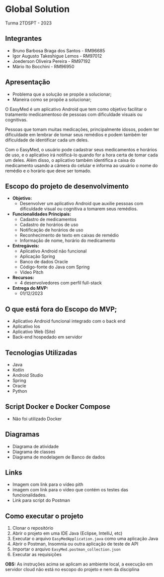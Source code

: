 # Global Solution
Turma 2TDSPT - 2023

## Integrantes
- Bruno Barbosa Braga dos Santos - RM96685
- Igor Augusto Takeshigue Lemos - RM97012
- Joederson Oliveira Pereira - RM97192
- Mário Ito Bocchini - RM96950

## Apresentação
- Problema que a solução se propõe a solucionar;
- Maneira como se propõe a solucionar;

O EasyMed é um aplicativo Android que tem como objetivo facilitar o tratamento medicamentoso de pessoas com dificuldade 
visuais ou cognitivas.

Pessoas que tomam muitas medicações, principalmente idosos, podem ter dificuldade em lembrar de tomar seus remédios e 
podem também ter dificuldade de identificar cada um deles.

Com o EasyMed, o usuário pode cadastrar seus medicamentos e horários de uso, e o aplicativo irá notificá-lo quando for 
a hora certa de tomar cada um deles. Além disso, o aplicativo também identifica a caixa do medicamento usando a câmera 
do celular e informa ao usuário o nome do remédio e o horário que deve ser tomado.

 ## Escopo do projeto de desenvolvimento
- **Objetivo:** 
  - Desenvolver um aplicativo Android que auxilie pessoas com dificuldade visual ou cognitiva a tomarem seus remédios.
- **Funcionalidades Principais:** 
    - Cadastro de medicamentos
    - Cadastro de horários de uso
    - Notificação de horários de uso
    - Reconhecimento de texto em caixas de remédio
    - Informação de nome, horário do medicamento
- **Entregáveis:**
  - Aplicativo Android não funcional
  - Aplicação Spring
  - Banco de dados Oracle
  - Código-fonte do Java com Spring
  - Vídeo Pitch
- **Recursos:**
  - 4 desenvolvedores com perfil full-stack
- **Entrega do MVP:**
  - 01/12/2023

## O que está fora do Escopo do MVP;
- Aplicativo Android funcional integrado com o back end
- Aplicativo Ios
- Aplicativo Web (Site)
- Back-end hospedado em servidor

## Tecnologias Utilizadas
- Java
- Kotlin
- Android Studio
- Spring
- Oracle
- Python

## Script Docker e Docker Compose
- Não foi utilizado Docker

## Diagramas
- Diagrama de atividade
- Diagrama de classes
- Diagrama de modelagem de Banco de dados

## Links 
- Imagem com link para o vídeo pith
- imagem com link para o vídeo que contém os testes das funcionalidades. 
- Link para script do Postman 

## Como executar o projeto
1. Clonar o repositório
2. Abrir o projeto em uma IDE Java (Eclipse, IntelliJ, etc)
3. Executar o arquivo `EasyMedApplication.java` como uma aplicação Java
4. Abrir o Postman, Insomnia ou outra aplicação de teste de API
5. Importar o arquivo `EasyMed.postman_collection.json` 
6. Executar as requisições

**OBS:** As instruções acima se aplicam ao ambiente local, a execução em servidor cloud não está no escopo do projeto e nem da disciplina
